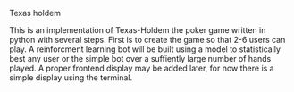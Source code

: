 Texas holdem

This is an implementation of Texas-Holdem the poker game written in python with several steps. First is to create the game so that 2-6 users can play. A reinforcment learning bot will be built using a model to statistically best any user or the simple bot over a suffiently large number of hands played. A proper frontend display may be added later, for now there is a simple display using the terminal.

